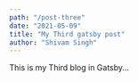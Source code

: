 ```yaml
---
path: "/post-three"
date: "2021-05-09"
title: "My Third gatsby post"
author: "Shivam Singh"
---
```


This is my Third blog in Gatsby...